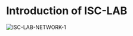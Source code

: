 # Introduction of ISC-LAB
![ISC-LAB-NETWORK-1](https://github.com/gunny64jaa/Internship-ISC./assets/102170391/022d04fc-197c-4b82-a9d8-842319ba4081)

